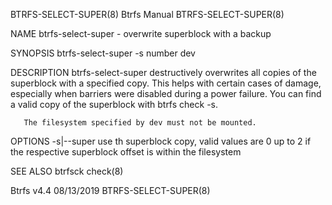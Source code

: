 BTRFS-SELECT-SUPER(8)                                                                          Btrfs Manual                                                                         BTRFS-SELECT-SUPER(8)

NAME
       btrfs-select-super - overwrite superblock with a backup

SYNOPSIS
       btrfs-select-super -s number dev

DESCRIPTION
       btrfs-select-super destructively overwrites all copies of the superblock with a specified copy. This helps with certain cases of damage, especially when barriers were disabled during a power
       failure. You can find a valid copy of the superblock with btrfs check -s.

       The filesystem specified by dev must not be mounted.

OPTIONS
       -s|--super <superblock>
           use <superblock>th superblock copy, valid values are 0 up to 2 if the respective superblock offset is within the filesystem

SEE ALSO
       btrfsck check(8)

Btrfs v4.4                                                                                      08/13/2019                                                                          BTRFS-SELECT-SUPER(8)
